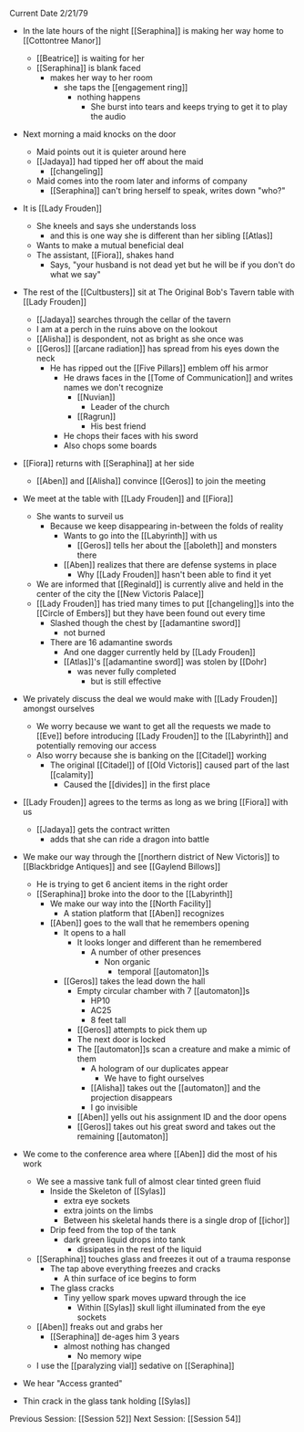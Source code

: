 Current Date 2/21/79

 - In the late hours of the night [[Seraphina]] is making her way home to [[Cottontree Manor]]
	 - [[Beatrice]] is waiting for her
	 - [[Seraphina]] is blank faced
		 - makes her way to her room 
			 - she taps the [[engagement ring]]
				 - nothing happens
					 - She burst into tears and keeps trying to get it to play the audio
- Next morning a maid knocks on the door
	- Maid points out it is quieter around here
	- [[Jadaya]] had tipped her off about the maid
		- [[changeling]]
	- Maid comes into the room later and informs of company
		- [[Seraphina]] can't bring herself to speak, writes down "who?"
- It is [[Lady Frouden]]
	- She kneels and says she understands loss
		- and this is one way she is different than her sibling [[Atlas]]
	- Wants to make a mutual beneficial deal
	- The assistant, [[Fiora]], shakes hand
		- Says, "your husband is not dead yet but he will be if you don't do what we say"
	
- The rest of the [[Cultbusters]] sit at The Original Bob's Tavern table with [[Lady Frouden]]
	- [[Jadaya]] searches through the cellar of the tavern
	- I am at a perch in the ruins above on the lookout
	- [[Alisha]] is despondent, not as bright as she once was
	- [[Geros]] [[arcane radiation]] has spread from his eyes down the neck
		- He has ripped out the [[Five Pillars]] emblem off his armor
			- He draws faces in the [[Tome of Communication]] and writes names we don't recognize
				- [[Nuvian]]
					- Leader of the church
				- [[Ragrun]]
					- His best friend
			- He chops their faces with his sword
			- Also chops some boards
- [[Fiora]] returns with [[Seraphina]] at her side
	- [[Aben]] and [[Alisha]] convince [[Geros]] to join the meeting
- We meet at the table with [[Lady Frouden]] and [[Fiora]]
	- She wants to surveil us 
		- Because we keep disappearing in-between the folds of reality
			- Wants to go into the [[Labyrinth]] with us
				- [[Geros]] tells her about the [[aboleth]] and monsters there
			- [[Aben]] realizes that there are defense systems in place
				- Why [[Lady Frouden]] hasn't been able to find it yet
	- We are informed that [[Reginald]] is currently alive and held in the center of the city the [[New Victoris Palace]]
	- [[Lady Frouden]] has tried many times to put [[changeling]]s into the [[Circle of Embers]] but they have been found out every time
		- Slashed though the chest by [[adamantine sword]] 
			- not burned
		- There are 16 adamantine swords
			- And one dagger currently held by [[Lady Frouden]]
			- [[Atlas]]'s [[adamantine sword]] was stolen by [[Dohr]
				- was never fully completed 
					- but is still effective
 - We privately discuss the deal we would make with [[Lady Frouden]] amongst ourselves
	 - We worry because we want to get all the requests we made to [[Eve]] before introducing [[Lady Frouden]] to the [[Labyrinth]] and potentially removing our access
	 - Also worry because she is banking on the [[Citadel]] working
		 - The original [[Citadel]] of [[Old Victoris]] caused part of the last [[calamity]]
			 - Caused the [[divides]] in the first place
- [[Lady Frouden]] agrees to the terms as long as we bring [[Fiora]] with us 
	- [[Jadaya]] gets the contract written
		- adds that she can ride a dragon into battle 
- We make our way through the  [[northern district of New Victoris]] to [[Blackbridge Antiques]] and see [[Gaylend Billows]]
	- He is trying to get 6 ancient items in the right order
	- [[Seraphina]] broke into the door to the [[Labyrinth]]
		- We make our way into the [[North Facility]]
			- A station platform that [[Aben]] recognizes
		- [[Aben]] goes to the wall that he remembers opening
			- It opens to a hall
				- It looks longer and different than he remembered
					- A number of other presences
						- Non organic
							- temporal [[automaton]]s 
			- [[Geros]] takes the lead down the hall 
				- Empty circular chamber with 7 [[automaton]]s 
					- HP10
					- AC25
					- 8 feet tall
				- [[Geros]] attempts to pick them up
				- The next door is locked
				- The [[automaton]]s scan a creature and make a mimic of them
					- A hologram of our duplicates appear
						- We have to fight ourselves
					- [[Alisha]] takes out the [[automaton]] and the projection disappears
					- I go invisible
				- [[Aben]] yells out his assignment ID and the door opens
				- [[Geros]] takes out his great sword and takes out the remaining [[automaton]] 
- We come to the conference area where [[Aben]] did the most of his work
	- We see a massive tank full of almost clear tinted green fluid
		- Inside the Skeleton of [[Sylas]]
			- extra eye sockets
			- extra joints on the limbs
			- Between his skeletal hands there is a single drop of [[ichor]]
		- Drip feed from the top of the tank
			- dark green liquid drops into tank
				- dissipates in the rest of the liquid
	- [[Seraphina]] touches glass and freezes it out of a trauma response
		- The tap above everything freezes and cracks
			- A thin surface of ice begins to form
		- The glass cracks
			- Tiny yellow spark moves upward through the ice
				- Within [[Sylas]] skull light illuminated from the eye sockets 
	- [[Aben]] freaks out and grabs her
		- [[Seraphina]] de-ages him 3 years 
			- almost nothing has changed
				- No memory wipe
	- I use the [[paralyzing vial]] sedative on [[Seraphina]]
- We hear "Access granted"
- Thin crack in the glass tank holding [[Sylas]]
	
Previous Session: [[Session 52]]
Next Session: [[Session 54]]